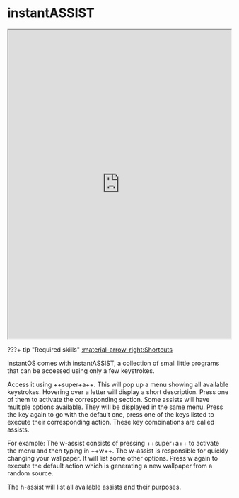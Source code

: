 # instantASSIST

<div align="center">
    <iframe width="100%" height="700px" src="https://www.youtube.com/embed/3zBLEHHdMmQ" frameborder="10" allow="accelerometer; autoplay; encrypted-media; gyroscope; picture-in-picture" allowfullscreen></iframe>
</div>


???+ tip "Required skills"
     [:material-arrow-right:Shortcuts](shortcuts.md)

instantOS comes with instantASSIST, a collection of small little programs that
can be accessed using only a few keystrokes.

Access it using ++super+a++. This will pop up a menu showing all available
keystrokes.
Hovering over a letter will display a short description.
Press one of them to activate the corresponding section. Some
assists will have multiple options available. They will be displayed in the
same menu. Press the key again to go with the default one, press one of the
keys listed to execute their corresponding action.  These key combinations are
called assists.  

For example: The w-assist consists of pressing ++super+a++ to activate the menu
and then typing in ++w++.  The w-assist is responsible for quickly changing your
wallpaper. It will list some other options. Press w again to execute the
default action which is generating a new wallpaper from a random source.

The h-assist will list all available assists and their purposes.

